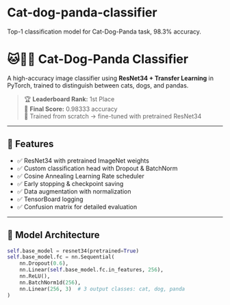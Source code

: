 # Cat-dog-panda-classifier
Top-1 classification model for Cat-Dog-Panda task, 98.3% accuracy.
# 🐱🐶🐼 Cat-Dog-Panda Classifier

A high-accuracy image classifier using **ResNet34 + Transfer Learning** in PyTorch, trained to distinguish between cats, dogs, and pandas.

> 🏆 **Leaderboard Rank:** 1st Place  
> 🎯 **Final Score:** 0.98333 accuracy  
> 🚀 Trained from scratch → fine-tuned with pretrained ResNet34

---

## 📌 Features

- ✅ ResNet34 with pretrained ImageNet weights
- ✅ Custom classification head with Dropout & BatchNorm
- ✅ Cosine Annealing Learning Rate scheduler
- ✅ Early stopping & checkpoint saving
- ✅ Data augmentation with normalization
- ✅ TensorBoard logging
- ✅ Confusion matrix for detailed evaluation

---

## 🧠 Model Architecture

```python
self.base_model = resnet34(pretrained=True)
self.base_model.fc = nn.Sequential(
    nn.Dropout(0.6),
    nn.Linear(self.base_model.fc.in_features, 256),
    nn.ReLU(),
    nn.BatchNorm1d(256),
    nn.Linear(256, 3)  # 3 output classes: cat, dog, panda
)
